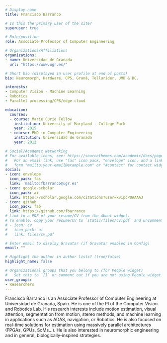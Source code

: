 ```yaml
---
# Display name
title: Francisco Barranco

# Is this the primary user of the site?
superuser: true

# Role/position
role: Associate Professor of Computer Engineering

# Organizations/Affiliations
organizations:
- name: Universidad de Granada
  url: "https://www.ugr.es/"

# Short bio (displayed in user profile at end of posts)
bio: Neuromorph, Hardware, CPS, Graná, Tellurider, UMD & DC.

interests:
- Computer Vision - Machine Learning 
- Robotics
- Parallel processing/CPS/edge-cloud

education:
  courses:
  - course: Marie Curie Fellow
    institution: University of Maryland - College Park
    year: 2015
  - course: PhD in Computer Engineering
    institution: Universidad de Granada
    year: 2012  

# Social/Academic Networking
# For available icons, see: https://sourcethemes.com/academic/docs/page-builder/#icons
#   For an email link, use "fas" icon pack, "envelope" icon, and a link in the
#   form "mailto:your-email@example.com" or "#contact" for contact widget.
social:
- icon: envelope
  icon_pack: fas
  link: 'mailto:fbarranco@ugr.es'
- icon: google-scholar
  icon_pack: ai
  link: https://scholar.google.com/citations?user=kvipcPUAAAAJ
- icon: github
  icon_pack: fab
  link: https://github.com/fbarranco
# Link to a PDF of your resume/CV from the About widget.
# To enable, copy your resume/CV to `static/files/cv.pdf` and uncomment the lines below.
# - icon: cv
#   icon_pack: ai
#   link: files/cv.pdf

# Enter email to display Gravatar (if Gravatar enabled in Config)
email: ""

# Highlight the author in author lists? (true/false)
highlight_name: false

# Organizational groups that you belong to (for People widget)
#   Set this to `[]` or comment out if you are not using People widget.
user_groups:
- Researchers
---
```


Francisco Barranco is an Associate Professor of Computer Engineering at Universidad de Granada, Spain. He is one of the PI of the Computer Vision and Robotics Lab. His research interests include motion estimation, visual attention, segmentation from motion, stereo methods, and machine learning in applications such as ADAS, navigation, or Robotics. He is also focused on real-time solutions for estimation using massively parallel architectures (FPGAs, GPUs, SoMs...). He is also interested in neuromorphic engineering and in general, biologically-inspired strategies.
